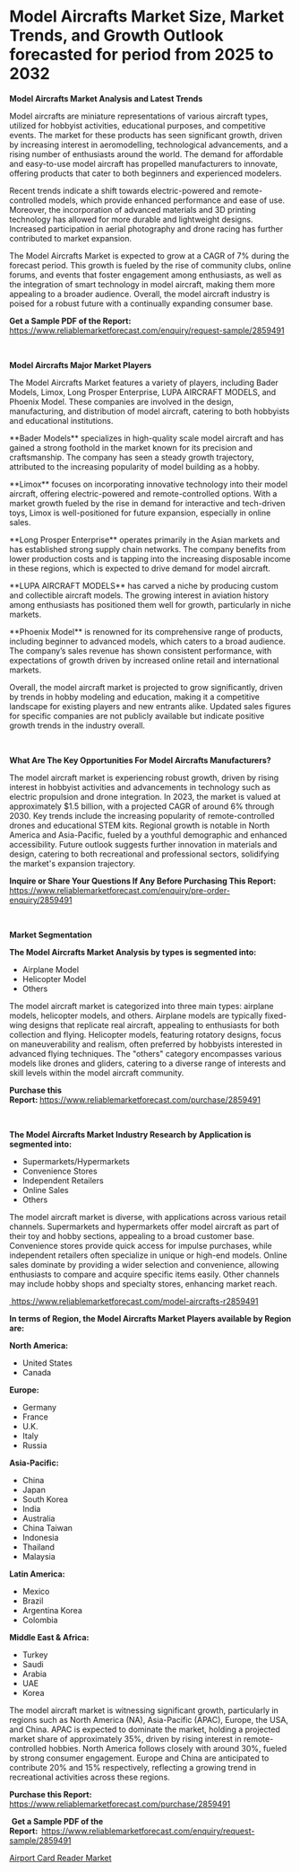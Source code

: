 <p><h1>Model Aircrafts Market Size, Market Trends, and Growth Outlook forecasted for period from 2025 to 2032</h1></p><p><strong>Model Aircrafts Market Analysis and Latest Trends</strong></p>
<p><p>Model aircrafts are miniature representations of various aircraft types, utilized for hobbyist activities, educational purposes, and competitive events. The market for these products has seen significant growth, driven by increasing interest in aeromodelling, technological advancements, and a rising number of enthusiasts around the world. The demand for affordable and easy-to-use model aircraft has propelled manufacturers to innovate, offering products that cater to both beginners and experienced modelers.</p><p>Recent trends indicate a shift towards electric-powered and remote-controlled models, which provide enhanced performance and ease of use. Moreover, the incorporation of advanced materials and 3D printing technology has allowed for more durable and lightweight designs. Increased participation in aerial photography and drone racing has further contributed to market expansion.</p><p>The Model Aircrafts Market is expected to grow at a CAGR of 7% during the forecast period. This growth is fueled by the rise of community clubs, online forums, and events that foster engagement among enthusiasts, as well as the integration of smart technology in model aircraft, making them more appealing to a broader audience. Overall, the model aircraft industry is poised for a robust future with a continually expanding consumer base.</p></p>
<p><strong>Get a Sample PDF of the Report:&nbsp;</strong> <a href="https://www.reliablemarketforecast.com/enquiry/request-sample/2859491?utm_campaign=2284&utm_medium=2&utm_source=Github&utm_content=ia&utm_term=12032025&utm_id=model-aircrafts">https://www.reliablemarketforecast.com/enquiry/request-sample/2859491</a></p>
<p>&nbsp;</p>
<p><strong>Model Aircrafts Major Market Players</strong></p>
<p><p>The Model Aircrafts Market features a variety of players, including Bader Models, Limox, Long Prosper Enterprise, LUPA AIRCRAFT MODELS, and Phoenix Model. These companies are involved in the design, manufacturing, and distribution of model aircraft, catering to both hobbyists and educational institutions.</p><p>**Bader Models** specializes in high-quality scale model aircraft and has gained a strong foothold in the market known for its precision and craftsmanship. The company has seen a steady growth trajectory, attributed to the increasing popularity of model building as a hobby.</p><p>**Limox** focuses on incorporating innovative technology into their model aircraft, offering electric-powered and remote-controlled options. With a market growth fueled by the rise in demand for interactive and tech-driven toys, Limox is well-positioned for future expansion, especially in online sales.</p><p>**Long Prosper Enterprise** operates primarily in the Asian markets and has established strong supply chain networks. The company benefits from lower production costs and is tapping into the increasing disposable income in these regions, which is expected to drive demand for model aircraft.</p><p>**LUPA AIRCRAFT MODELS** has carved a niche by producing custom and collectible aircraft models. The growing interest in aviation history among enthusiasts has positioned them well for growth, particularly in niche markets.</p><p>**Phoenix Model** is renowned for its comprehensive range of products, including beginner to advanced models, which caters to a broad audience. The company’s sales revenue has shown consistent performance, with expectations of growth driven by increased online retail and international markets.</p><p>Overall, the model aircraft market is projected to grow significantly, driven by trends in hobby modeling and education, making it a competitive landscape for existing players and new entrants alike. Updated sales figures for specific companies are not publicly available but indicate positive growth trends in the industry overall.</p></p>
<p>&nbsp;</p>
<p><strong>What Are The Key Opportunities For Model Aircrafts Manufacturers?</strong></p>
<p><p>The model aircraft market is experiencing robust growth, driven by rising interest in hobbyist activities and advancements in technology such as electric propulsion and drone integration. In 2023, the market is valued at approximately $1.5 billion, with a projected CAGR of around 6% through 2030. Key trends include the increasing popularity of remote-controlled drones and educational STEM kits. Regional growth is notable in North America and Asia-Pacific, fueled by a youthful demographic and enhanced accessibility. Future outlook suggests further innovation in materials and design, catering to both recreational and professional sectors, solidifying the market's expansion trajectory.</p></p>
<p><strong>Inquire or Share Your Questions If Any Before Purchasing This Report:</strong> <a href="https://www.reliablemarketforecast.com/enquiry/pre-order-enquiry/2859491?utm_campaign=2284&utm_medium=2&utm_source=Github&utm_content=ia&utm_term=12032025&utm_id=model-aircrafts">https://www.reliablemarketforecast.com/enquiry/pre-order-enquiry/2859491</a></p>
<p>&nbsp;</p>
<p><strong>Market Segmentation</strong></p>
<p><strong>The Model Aircrafts Market Analysis by types is segmented into:</strong></p>
<p><ul><li>Airplane Model</li><li>Helicopter Model</li><li>Others</li></ul></p>
<p><p>The model aircraft market is categorized into three main types: airplane models, helicopter models, and others. Airplane models are typically fixed-wing designs that replicate real aircraft, appealing to enthusiasts for both collection and flying. Helicopter models, featuring rotatory designs, focus on maneuverability and realism, often preferred by hobbyists interested in advanced flying techniques. The "others" category encompasses various models like drones and gliders, catering to a diverse range of interests and skill levels within the model aircraft community.</p></p>
<p><strong>Purchase this Report:&nbsp;</strong><a href="https://www.reliablemarketforecast.com/purchase/2859491?utm_campaign=2284&utm_medium=2&utm_source=Github&utm_content=ia&utm_term=12032025&utm_id=model-aircrafts">https://www.reliablemarketforecast.com/purchase/2859491</a></p>
<p>&nbsp;</p>
<p><strong>The Model Aircrafts Market Industry Research by Application is segmented into:</strong></p>
<p><ul><li>Supermarkets/Hypermarkets</li><li>Convenience Stores</li><li>Independent Retailers</li><li>Online Sales</li><li>Others</li></ul></p>
<p><p>The model aircraft market is diverse, with applications across various retail channels. Supermarkets and hypermarkets offer model aircraft as part of their toy and hobby sections, appealing to a broad customer base. Convenience stores provide quick access for impulse purchases, while independent retailers often specialize in unique or high-end models. Online sales dominate by providing a wider selection and convenience, allowing enthusiasts to compare and acquire specific items easily. Other channels may include hobby shops and specialty stores, enhancing market reach.</p></p>
<p><a href="https://www.reliablemarketforecast.com/model-aircrafts-r2859491?utm_campaign=2284&utm_medium=2&utm_source=Github&utm_content=ia&utm_term=12032025&utm_id=model-aircrafts">&nbsp;https://www.reliablemarketforecast.com/model-aircrafts-r2859491</a></p>
<p><strong>In terms of Region, the Model Aircrafts Market Players available by Region are:</strong></p>
<p>
    <p> <strong> North America: </strong>
        <ul>
            <li>United States</li>
            <li>Canada</li>
        </ul>
        </p> 
    <p> <strong> Europe: </strong>
        <ul>
            <li>Germany</li>
            <li>France</li>
            <li>U.K.</li>
            <li>Italy</li>
            <li>Russia</li>
        </ul>
        </p> 
    <p> <strong> Asia-Pacific: </strong>
        <ul>
            <li>China</li>
            <li>Japan</li>
            <li>South Korea</li>
            <li>India</li>
            <li>Australia</li>
            <li>China Taiwan</li>
            <li>Indonesia</li>
            <li>Thailand</li>
            <li>Malaysia</li>
        </ul>
        </p> 
    <p> <strong> Latin America: </strong>
        <ul>
            <li>Mexico</li>
            <li>Brazil</li>
            <li>Argentina Korea</li>
            <li>Colombia</li>
        </ul>
        </p> 
    <p> <strong> Middle East & Africa: </strong>
        <ul>
            <li>Turkey</li>
            <li>Saudi</li>
            <li>Arabia</li>
            <li>UAE</li>
            <li>Korea</li>
        </ul>
    </p>
    </p>
<p><p>The model aircraft market is witnessing significant growth, particularly in regions such as North America (NA), Asia-Pacific (APAC), Europe, the USA, and China. APAC is expected to dominate the market, holding a projected market share of approximately 35%, driven by rising interest in remote-controlled hobbies. North America follows closely with around 30%, fueled by strong consumer engagement. Europe and China are anticipated to contribute 20% and 15% respectively, reflecting a growing trend in recreational activities across these regions.</p></p>
<p><strong>Purchase this Report: </strong><a href="https://www.reliablemarketforecast.com/purchase/2859491?utm_campaign=2284&utm_medium=2&utm_source=Github&utm_content=ia&utm_term=12032025&utm_id=model-aircrafts">https://www.reliablemarketforecast.com/purchase/2859491</a></p>
<p>&nbsp;<strong>Get a Sample PDF of the Report:&nbsp;&nbsp;</strong><a href="https://www.reliablemarketforecast.com/enquiry/request-sample/2859491?utm_campaign=2284&utm_medium=2&utm_source=Github&utm_content=ia&utm_term=12032025&utm_id=model-aircrafts">https://www.reliablemarketforecast.com/enquiry/request-sample/2859491</a></p>
<p><strong></strong></p>
<p><p><a href="https://github.com/SanjidaMahmud54/Market-Research-Report-List-1/blob/main/airport-card-reader-market.md?utm_campaign=2284&utm_medium=2&utm_source=Github&utm_content=ia&utm_term=12032025&utm_id=model-aircrafts">Airport Card Reader Market</a></p></p>